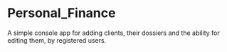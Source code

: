 # Personal_Finance
A simple console app for adding clients, their dossiers and the ability for editing them, by registered users.
